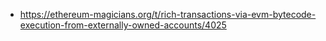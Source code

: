 - https://ethereum-magicians.org/t/rich-transactions-via-evm-bytecode-execution-from-externally-owned-accounts/4025
